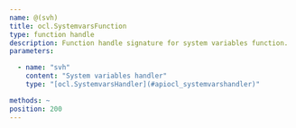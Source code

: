 ```yaml
---
name: @(svh)
title: ocl.SystemvarsFunction
type: function handle
description: Function handle signature for system variables function.
parameters: 

  - name: "svh"
    content: "System variables handler"
    type: "[ocl.SystemvarsHandler](#apiocl_systemvarshandler)"

methods: ~
position: 200
---
```

